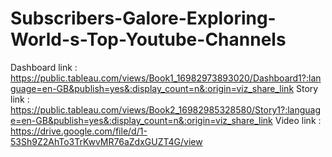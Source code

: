 # Subscribers-Galore-Exploring-World-s-Top-Youtube-Channels
Dashboard link : https://public.tableau.com/views/Book1_16982973893020/Dashboard1?:language=en-GB&publish=yes&:display_count=n&:origin=viz_share_link
Story link : https://public.tableau.com/views/Book2_16982985328580/Story1?:language=en-GB&publish=yes&:display_count=n&:origin=viz_share_link
Video link : https://drive.google.com/file/d/1-53Sh9Z2AhTo3TrKwvMR76aZdxGUZT4G/view

